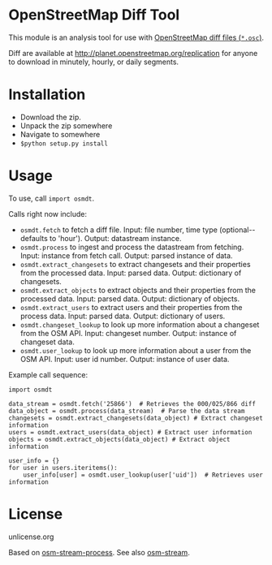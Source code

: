 OpenStreetMap Diff Tool
==========================

This module is an analysis tool for use with [OpenStreetMap diff files (`*.osc`)](http://wiki.openstreetmap.org/wiki/Planet.osm/diffs).

Diff are available at http://planet.openstreetmap.org/replication for anyone to download in minutely, hourly, or daily segments.

Installation
============

* Download the zip.
* Unpack the zip somewhere
* Navigate to somewhere
* `$python setup.py install`

Usage
=====

To use, call `import osmdt`.

Calls right now include:
* `osmdt.fetch` to fetch a diff file. Input: file number, time type (optional--defaults to 'hour'). Output: datastream instance.
* `osmdt.process` to ingest and process the datastream from fetching. Input: instance from fetch call. Output: parsed instance of data.
* `osmdt.extract_changesets` to extract changesets and their properties from the processed data. Input: parsed data. Output: dictionary of changesets.
* `osmdt.extract_objects` to extract objects and their properties from the processed data. Input: parsed data. Output: dictionary of objects.
* `osmdt.extract_users` to extract users and their properties from the process data. Input: parsed data. Output: dictionary of users.
* `osmdt.changeset_lookup` to look up more information about a changeset from the OSM API. Input: changeset number. Output: instance of changeset data.
* `osmdt.user_lookup` to look up more information about a user from the OSM API. Input: user id number. Output: instance of user data.

Example call sequence:

```
import osmdt

data_stream = osmdt.fetch('25866')  # Retrieves the 000/025/866 diff
data_object = osmdt.process(data_stream)  # Parse the data stream
changesets = osmdt.extract_changesets(data_object) # Extract changeset information
users = osmdt.extract_users(data_object) # Extract user information
objects = osmdt.extract_objects(data_object) # Extract object information

user_info = {}
for user in users.iteritems():
    user_info[user] = osmdt.user_lookup(user['uid'])  # Retrieves user information 
```

License
=======
unlicense.org

Based on [osm-stream-process](http://github.com/iandees/osm-stream-process). See also [osm-stream](http://github.com/osmlab/osm-stream).
